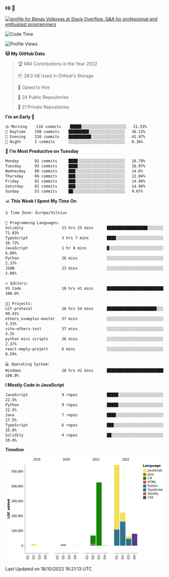### Hi 👋
<a href="https://stackoverflow.com/users/14954249/benas-volkovas"><img src="https://stackoverflow.com/users/flair/14954249.png?theme=dark" width="208" height="58" alt="profile for Benas Volkovas at Stack Overflow, Q&amp;A for professional and enthusiast programmers" title="profile for Benas Volkovas at Stack Overflow, Q&amp;A for professional and enthusiast programmers"></a>

<!--START_SECTION:waka-->
![Code Time](http://img.shields.io/badge/Code%20Time-999%20hrs%206%20mins-blue)

![Profile Views](http://img.shields.io/badge/Profile%20Views-0-blue)

**🐱 My GitHub Data** 

> 🏆 684 Contributions in the Year 2022
 > 
> 📦 28.0 kB Used in GitHub's Storage 
 > 
> 💼 Opted to Hire
 > 
> 📜 24 Public Repositories 
 > 
> 🔑 21 Private Repositories  
 > 
**I'm an Early 🐤** 

```text
🌞 Morning    118 commits    █████░░░░░░░░░░░░░░░░░░░░   21.53% 
🌆 Daytime    198 commits    █████████░░░░░░░░░░░░░░░░   36.13% 
🌃 Evening    230 commits    ██████████░░░░░░░░░░░░░░░   41.97% 
🌙 Night      2 commits      ░░░░░░░░░░░░░░░░░░░░░░░░░   0.36%

```
📅 **I'm Most Productive on Tuesday** 

```text
Monday       92 commits     ████░░░░░░░░░░░░░░░░░░░░░   16.79% 
Tuesday      93 commits     ████░░░░░░░░░░░░░░░░░░░░░   16.97% 
Wednesday    80 commits     ███░░░░░░░░░░░░░░░░░░░░░░   14.6% 
Thursday     66 commits     ███░░░░░░░░░░░░░░░░░░░░░░   12.04% 
Friday       82 commits     ███░░░░░░░░░░░░░░░░░░░░░░   14.96% 
Saturday     82 commits     ███░░░░░░░░░░░░░░░░░░░░░░   14.96% 
Sunday       53 commits     ██░░░░░░░░░░░░░░░░░░░░░░░   9.67%

```


📊 **This Week I Spent My Time On** 

```text
⌚︎ Time Zone: Europe/Vilnius

💬 Programming Languages: 
Solidity                 13 hrs 25 mins      ██████████████████░░░░░░░   71.83% 
TypeScript               3 hrs 7 mins        ████░░░░░░░░░░░░░░░░░░░░░   16.72% 
JavaScript               1 hr 8 mins         █░░░░░░░░░░░░░░░░░░░░░░░░   6.08% 
Python                   26 mins             ░░░░░░░░░░░░░░░░░░░░░░░░░   2.37% 
JSON                     23 mins             ░░░░░░░░░░░░░░░░░░░░░░░░░   2.06%

🔥 Editors: 
VS Code                  18 hrs 41 mins      █████████████████████████   100.0%

🐱‍💻 Projects: 
LCF-protocol             16 hrs 54 mins      ██████████████████████░░░   90.41% 
ethers_examples-master   37 mins             ░░░░░░░░░░░░░░░░░░░░░░░░░   3.33% 
vite-ethers-test         37 mins             ░░░░░░░░░░░░░░░░░░░░░░░░░   3.3% 
python mini scripts      26 mins             ░░░░░░░░░░░░░░░░░░░░░░░░░   2.37% 
react-empty-project      6 mins              ░░░░░░░░░░░░░░░░░░░░░░░░░   0.59%

💻 Operating System: 
Windows                  18 hrs 41 mins      █████████████████████████   100.0%

```

**I Mostly Code in JavaScript** 

```text
JavaScript               9 repos             █████░░░░░░░░░░░░░░░░░░░░   22.5% 
Python                   9 repos             █████░░░░░░░░░░░░░░░░░░░░   22.5% 
Java                     7 repos             ████░░░░░░░░░░░░░░░░░░░░░   17.5% 
TypeScript               6 repos             ███░░░░░░░░░░░░░░░░░░░░░░   15.0% 
Solidity                 4 repos             ██░░░░░░░░░░░░░░░░░░░░░░░   10.0%

```


**Timeline**

![Chart not found](https://raw.githubusercontent.com/BenasVolkovas/BenasVolkovas/main/charts/bar_graph.png) 


 Last Updated on 18/10/2022 16:21:13 UTC
<!--END_SECTION:waka-->
